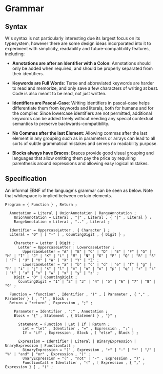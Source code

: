 # Grammar
## Syntax
W's syntax is not particularly interesting due its largest focus on its typesystem, however there are some design ideas incorporated into it to experiment with simplicity, readability and future-compatibility features, including:

* **Annotations are after an Identifier with a Colon**: Annotations should only be added when required, and should be properly separated from their identifiers.

* **Keywords are Full Words**: Terse and abbreviated keywords are harder to read and memorize, and only save a few characters of writing at best. Code is also meant to be read, not just written.

* **Identifiers are Pascal-Case**: Writing identifiers in pascal-case helps differentiate them from keywords and literals, both for humans and for the compiler. Since lowercase identifiers are not permitted, additional keywords can be added freely without needing any special contextual semantics to preserve backwards-compatibility.

* **No Commas after the last Element**: Allowing commas after the last element in any grouping such as in parameters or arrays can lead to all sorts of subtle grammatical mistakes and serves no readability purpose.

* **Blocks always have Braces**: Braces provide good visual grouping and languages that allow omitting them pay the price by requiring parenthesis around expressions and allowing easy logical mistakes.

## Specification
An informal EBNF of the language's grammar can be seen as below. Note that whitespace is implied between certain elements.

```ebnf
Program = { Function } , Return ;

  Annotation = Literal | UnionAnnotation | RangeAnnotation ;
    UnionAnnotation = Literal , "|" , Literal , { "|" , Literal } ;
    RangeAnnotation = Literal , ".." , Literal ;

  Identifier = UppercaseLetter , { Character } ;
  Literal = "0" | [ "-" ] , CountingDigit , { Digit } ;

    Character = Letter | Digit ;
      Letter = UppercaseLetter | LowercaseLetter ;
        UppercaseLetter = "A" | "B" | "C" | "D" | "E" | "F" | "G" | "H" | "I" | "J" | "K" | "L" | "M" | "N" | "O" | "P" | "Q" | "R" | "S" | "T" | "U" | "V" | "W" | "X" | "Y" | "Z" ;
        LowercaseLetter = "a" | "b" | "c" | "d" | "e" | "f" | "g" | "h" | "i" | "j" | "k" | "l" | "m" | "n" | "o" | "p" | "q" | "r" | "s" | "t" | "u" | "v" | "w" | "x" | "y" | "z" ;
    Digit = "0" | CountingDigit ;
      CountingDigit = "1" | "2" | "3" | "4" | "5" | "6" | "7" | "8" | "9" ;

  Function = "function" , Identifier , "(" , [ Parameter , { "," , Parameter } ] , ")" , Block ;
  Return = "return" , Expression , ";" ;

    Parameter = Identifier , ":" , Annotation ;
    Block = "{" , Statement , { Statement } , "}" ;

      Statement = Function | Let | If | Return ;
        Let = "let" , Identifier , "=" , Expression , ";" ;
        If = "if" , Expression , Block , [ "else" , Block ] ;

      Expression = Identifier | Literal | BinaryExpression | UnaryExpression | FunctionCall ;
        BinaryExpression = "(" , Expression , "+" | "-" | "*" | "/" | "%" | "and" | "or" , Expression , ")" ;
        UnaryExpression = "(" , "not" | "-" , Expression , ")" ;
        FunctionCall = Identifier , "(" , [ Expression , { "," , Expression } ] , ")" ;
```
